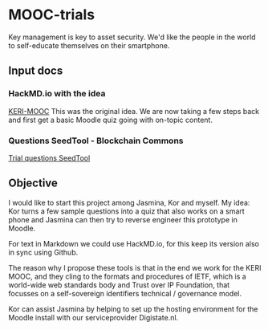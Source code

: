 # MOOC-trials
Key management is key to asset security. We'd like the people in the world to self-educate themselves on their smartphone.

## Input docs

### HackMD.io with the idea
[KERI-MOOC](https://hackmd.io/nuUu5S8UQjOHXw_a53LvvA) This was the original idea. We are now taking a few steps back and first get a basic Moodle quiz going with on-topic content.

### Questions SeedTool - Blockchain Commons
[Trial questions SeedTool](https://github.com/henkvancann/MOOC-trials/blob/master/quizSeedTool.md)

## Objective
I would like to start this project among Jasmina, Kor and myself. My idea: Kor turns a few sample questions into a quiz that also works on a smart phone and Jasmina can then try to reverse engineer this prototype in Moodle.

For text in Markdown we could use HackMD.io, for this keep its version also in sync using Github.

The reason why I propose these tools is that in the end we work for the KERI MOOC, and they cling to the formats and procedures of IETF, which is a world-wide web standards body and Trust over IP Foundation, that focusses on a self-sovereign identifiers technical / governance model.

Kor can assist Jasmina by helping to set up the hosting environment for the Moodle install with our serviceprovider Digistate.nl.
